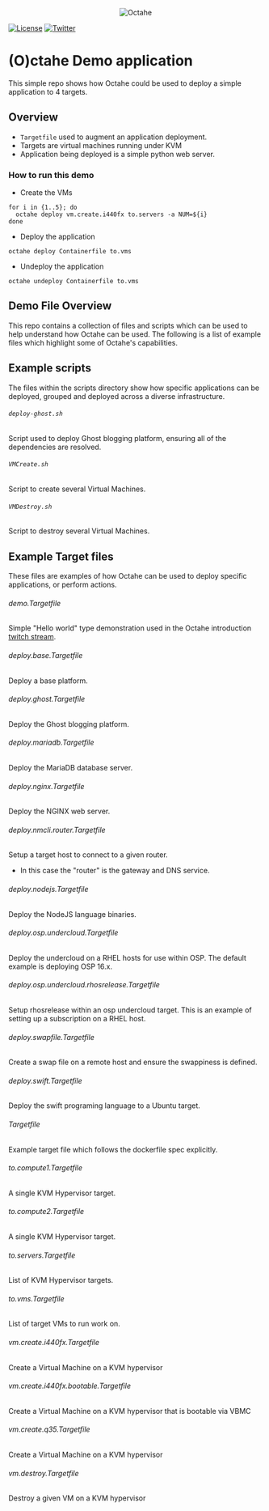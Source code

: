 <p align="center">
<img src="https://github.com/peznauts/octahe.swift/raw/master/assets/octahe_logo.png" alt="Octahe" title="Octahe" />
</p>

[![License](https://img.shields.io/badge/license-GPL-blue.svg)](https://github.com/peznauts/swift-octahe/blob/master/LICENSE)
[![Twitter](https://img.shields.io/twitter/follow/Peznaut.svg?style=social)](https://twitter.com/intent/follow?screen_name=peznaut)

# (O)ctahe Demo application

This simple repo shows how Octahe could be used to deploy a simple application to 4 targets.

## Overview

* `Targetfile` used to augment an application deployment.
* Targets are virtual machines running under KVM
* Application being deployed is a simple python web server.

### How to run this demo

* Create the VMs

``` shell
for i in {1..5}; do
  octahe deploy vm.create.i440fx to.servers -a NUM=${i}
done
```

* Deploy the application

``` shell
octahe deploy Containerfile to.vms
```

* Undeploy the application

``` shell
octahe undeploy Containerfile to.vms
```

## Demo File Overview

This repo contains a collection of files and scripts which can be used to
help understand how Octahe can be used. The following is a list of example
files which highlight some of Octahe's capabilities.

## Example scripts

The files within the scripts directory show how specific applications can be deployed, grouped and
deployed across a diverse infrastructure.

###### `deploy-ghost.sh`

Script used to deploy Ghost blogging platform, ensuring all of the dependencies are resolved.

###### `VMCreate.sh`

Script to create several Virtual Machines.

###### `VMDestroy.sh`

Script to destroy several Virtual Machines.

## Example Target files

These files are examples of how Octahe can be used to deploy specific applications, or perform actions.

###### demo.Targetfile

Simple "Hello world" type demonstration used in the Octahe introduction
[twitch stream](https://www.youtube.com/watch?v=_h1029bW8xs).

###### deploy.base.Targetfile

Deploy a base platform.

###### deploy.ghost.Targetfile

Deploy the Ghost blogging platform.

###### deploy.mariadb.Targetfile

Deploy the MariaDB database server.

###### deploy.nginx.Targetfile

Deploy the NGINX web server.

###### deploy.nmcli.router.Targetfile

Setup a target host to connect to a given router.

* In this case the "router" is the gateway and DNS service.

###### deploy.nodejs.Targetfile

Deploy the NodeJS language binaries.

###### deploy.osp.undercloud.Targetfile

Deploy the undercloud on a RHEL hosts for use within OSP. The default example is deploying OSP 16.x.

###### deploy.osp.undercloud.rhosrelease.Targetfile

Setup rhosrelease within an osp undercloud target. This is an example of
setting up a subscription on a RHEL host.

###### deploy.swapfile.Targetfile

Create a swap file on a remote host and ensure the swappiness is defined.

###### deploy.swift.Targetfile

Deploy the swift programing language to a Ubuntu target.

###### Targetfile

Example target file which follows the dockerfile spec explicitly.

###### to.compute1.Targetfile

A single KVM Hypervisor target.

###### to.compute2.Targetfile

A single KVM Hypervisor target.

###### to.servers.Targetfile

List of KVM Hypervisor targets.

###### to.vms.Targetfile

List of target VMs to run work on.

###### vm.create.i440fx.Targetfile

Create a Virtual Machine on a KVM hypervisor

###### vm.create.i440fx.bootable.Targetfile

Create a Virtual Machine on a KVM hypervisor that is bootable via VBMC

###### vm.create.q35.Targetfile

Create a Virtual Machine on a KVM hypervisor

###### vm.destroy.Targetfile

Destroy a given VM on a KVM hypervisor
